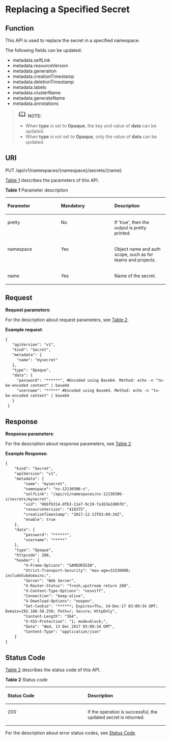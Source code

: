# Replacing a Specified Secret<a name="cce_02_0046"></a>

## Function<a name="s2fa7c6b09ad0449ebce13163ee876960"></a>

This API is used to replace the secret in a specified namespace.

The following fields can be updated: 

-   metadata.selfLink
-   metadata.resourceVersion
-   metadata.generation
-   metadata.creationTimestamp
-   metadata.deletionTimestamp
-   metadata.labels
-   metadata.clusterName
-   metadata.generateName
-   metadata.annotations

>![](public_sys-resources/icon-note.gif) **NOTE:**   
>-   When  **type**  is set to  **Opaque**, the key and value of  **data**  can be updated.  
>-   When  **type**  is not set to  **Opaque**, only the value of  **data**  can be updated.  

## URI<a name="se7a801b22ec44205a03503a15151ba92"></a>

PUT /api/v1/namespaces/\{namespace\}/secrets/\{name\}

[Table 1](#table195518420539)  describes the parameters of this API.

**Table  1**  Parameter description

<a name="table195518420539"></a>
<table><thead align="left"><tr id="row1895516485313"><th class="cellrowborder" valign="top" width="33.33333333333333%" id="mcps1.2.4.1.1"><p id="p49558415538"><a name="p49558415538"></a><a name="p49558415538"></a>Parameter</p>
</th>
<th class="cellrowborder" valign="top" width="33.33333333333333%" id="mcps1.2.4.1.2"><p id="p495518435314"><a name="p495518435314"></a><a name="p495518435314"></a>Mandatory</p>
</th>
<th class="cellrowborder" valign="top" width="33.33333333333333%" id="mcps1.2.4.1.3"><p id="p395615465319"><a name="p395615465319"></a><a name="p395615465319"></a>Description</p>
</th>
</tr>
</thead>
<tbody><tr id="row159562040536"><td class="cellrowborder" valign="top" width="33.33333333333333%" headers="mcps1.2.4.1.1 "><p id="p395612415535"><a name="p395612415535"></a><a name="p395612415535"></a>pretty</p>
</td>
<td class="cellrowborder" valign="top" width="33.33333333333333%" headers="mcps1.2.4.1.2 "><p id="p119561495319"><a name="p119561495319"></a><a name="p119561495319"></a>No</p>
</td>
<td class="cellrowborder" valign="top" width="33.33333333333333%" headers="mcps1.2.4.1.3 "><p id="en-us_topic_0079615031_p61052759"><a name="en-us_topic_0079615031_p61052759"></a><a name="en-us_topic_0079615031_p61052759"></a>If 'true', then the output is pretty printed.</p>
</td>
</tr>
<tr id="row1795634105314"><td class="cellrowborder" valign="top" width="33.33333333333333%" headers="mcps1.2.4.1.1 "><p id="p1195619465319"><a name="p1195619465319"></a><a name="p1195619465319"></a>namespace</p>
</td>
<td class="cellrowborder" valign="top" width="33.33333333333333%" headers="mcps1.2.4.1.2 "><p id="p169561249530"><a name="p169561249530"></a><a name="p169561249530"></a>Yes</p>
</td>
<td class="cellrowborder" valign="top" width="33.33333333333333%" headers="mcps1.2.4.1.3 "><p id="en-us_topic_0079615031_p11408737"><a name="en-us_topic_0079615031_p11408737"></a><a name="en-us_topic_0079615031_p11408737"></a>Object name and auth scope, such as for teams and projects.</p>
</td>
</tr>
<tr id="row195616417532"><td class="cellrowborder" valign="top" width="33.33333333333333%" headers="mcps1.2.4.1.1 "><p id="p9956104155314"><a name="p9956104155314"></a><a name="p9956104155314"></a>name</p>
</td>
<td class="cellrowborder" valign="top" width="33.33333333333333%" headers="mcps1.2.4.1.2 "><p id="p795619475316"><a name="p795619475316"></a><a name="p795619475316"></a>Yes</p>
</td>
<td class="cellrowborder" valign="top" width="33.33333333333333%" headers="mcps1.2.4.1.3 "><p id="en-us_topic_0079615031_p13513185"><a name="en-us_topic_0079615031_p13513185"></a><a name="en-us_topic_0079615031_p13513185"></a>Name of the secret.</p>
</td>
</tr>
</tbody>
</table>

## Request<a name="en-us_topic_0079615031_ref458786529"></a>

**Request parameters**:

For the description about request parameters, see  [Table 2](creating-a-secret.md#en-us_topic_0079614900_ref458786458).

**Example request**:

```
{ 
   "apiVersion": "v1", 
   "kind": "Secret", 
   "metadata": { 
     "name": "mysecret" 
   }, 
   "type": "Opaque", 
   "data": { 
     "password": "******", #Encoded using Base64. Method: echo -n "to-be-encoded content" | base64
     "username": "*****" #Encoded using Base64. Method: echo -n "to-be-encoded content" | base64
   } 
 }
```

## Response<a name="s62e9d00c756e4ae99025f3a29117287f"></a>

**Response parameters**:

For the description about response parameters, see  [Table 2](creating-a-secret.md#en-us_topic_0079614900_ref458786458).

**Example Response**:

```
{
    "kind": "Secret",
    "apiVersion": "v1",
    "metadata": {
        "name": "mysecret",
        "namespace": "ns-12130306-s",
        "selfLink": "/api/v1/namespaces/ns-12130306-s/secrets/mysecret",
        "uid": "0bbfb314-dfb3-11e7-9c19-fa163e2d897b",
        "resourceVersion": "418375",
        "creationTimestamp": "2017-12-13T03:09:34Z",
        "enable": true
    },
    "data": {
        "password": "******",
        "username": "*****" 
    },
    "type": "Opaque",
    "httpcode": 200,
    "header": {
        "X-Frame-Options": "SAMEORIGIN",
        "Strict-Transport-Security": "max-age=31536000; includeSubdomains;",
        "Server": "Web Server",
        "X-Router-Status": "fresh,upstream return 200",
        "X-Content-Type-Options": "nosniff",
        "Connection": "keep-alive",
        "X-Download-Options": "noopen",
        "Set-Cookie": "******; Expires=Thu, 14-Dec-17 03:09:34 GMT; Domain=192.168.50.250; Path=/; Secure; HttpOnly",
        "Content-Length": "364",
        "X-XSS-Protection": "1; mode=block;",
        "Date": "Wed, 13 Dec 2017 03:09:34 GMT",
        "Content-Type": "application/json"
    }
}
```

## Status Code<a name="s0cae25a23bb14c80b7b9465f8da69cd7"></a>

[Table 2](#en-us_topic_0079615031_table64060950)  describes the status code of this API.

**Table  2**  Status code

<a name="en-us_topic_0079615031_table64060950"></a>
<table><thead align="left"><tr id="en-us_topic_0079615031_row64282674"><th class="cellrowborder" valign="top" width="50%" id="mcps1.2.3.1.1"><p id="p57631252201621"><a name="p57631252201621"></a><a name="p57631252201621"></a>Status Code</p>
</th>
<th class="cellrowborder" valign="top" width="50%" id="mcps1.2.3.1.2"><p id="en-us_topic_0079615031_p46527158"><a name="en-us_topic_0079615031_p46527158"></a><a name="en-us_topic_0079615031_p46527158"></a>Description</p>
</th>
</tr>
</thead>
<tbody><tr id="en-us_topic_0079615031_row10603493"><td class="cellrowborder" valign="top" width="50%" headers="mcps1.2.3.1.1 "><p id="en-us_topic_0079615031_p53576637"><a name="en-us_topic_0079615031_p53576637"></a><a name="en-us_topic_0079615031_p53576637"></a>200</p>
</td>
<td class="cellrowborder" valign="top" width="50%" headers="mcps1.2.3.1.2 "><p id="en-us_topic_0079615031_p44740325"><a name="en-us_topic_0079615031_p44740325"></a><a name="en-us_topic_0079615031_p44740325"></a>If the operation is successful, the updated secret is returned.</p>
</td>
</tr>
</tbody>
</table>

For the description about error status codes, see  [Status Code](status-code.md).

